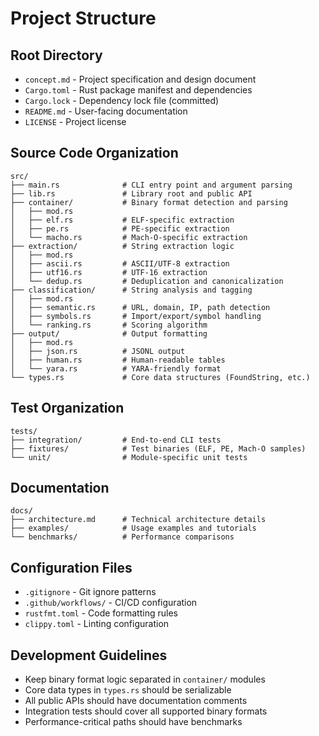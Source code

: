 # Project Structure

## Root Directory

- `concept.md` - Project specification and design document
- `Cargo.toml` - Rust package manifest and dependencies
- `Cargo.lock` - Dependency lock file (committed)
- `README.md` - User-facing documentation
- `LICENSE` - Project license

## Source Code Organization

```
src/
├── main.rs              # CLI entry point and argument parsing
├── lib.rs               # Library root and public API
├── container/           # Binary format detection and parsing
│   ├── mod.rs
│   ├── elf.rs           # ELF-specific extraction
│   ├── pe.rs            # PE-specific extraction  
│   └── macho.rs         # Mach-O-specific extraction
├── extraction/          # String extraction logic
│   ├── mod.rs
│   ├── ascii.rs         # ASCII/UTF-8 extraction
│   ├── utf16.rs         # UTF-16 extraction
│   └── dedup.rs         # Deduplication and canonicalization
├── classification/      # String analysis and tagging
│   ├── mod.rs
│   ├── semantic.rs      # URL, domain, IP, path detection
│   ├── symbols.rs       # Import/export/symbol handling
│   └── ranking.rs       # Scoring algorithm
├── output/              # Output formatting
│   ├── mod.rs
│   ├── json.rs          # JSONL output
│   ├── human.rs         # Human-readable tables
│   └── yara.rs          # YARA-friendly format
└── types.rs             # Core data structures (FoundString, etc.)
```

## Test Organization

```
tests/
├── integration/         # End-to-end CLI tests
├── fixtures/            # Test binaries (ELF, PE, Mach-O samples)
└── unit/                # Module-specific unit tests
```

## Documentation

```
docs/
├── architecture.md      # Technical architecture details
├── examples/            # Usage examples and tutorials
└── benchmarks/          # Performance comparisons
```

## Configuration Files

- `.gitignore` - Git ignore patterns
- `.github/workflows/` - CI/CD configuration
- `rustfmt.toml` - Code formatting rules
- `clippy.toml` - Linting configuration

## Development Guidelines

- Keep binary format logic separated in `container/` modules
- Core data types in `types.rs` should be serializable
- All public APIs should have documentation comments
- Integration tests should cover all supported binary formats
- Performance-critical paths should have benchmarks
